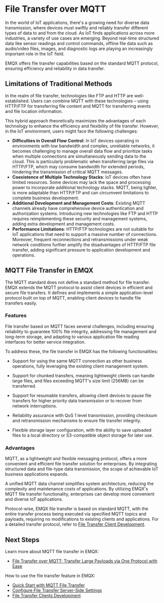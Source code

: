 # File Transfer over MQTT

In the world of IoT applications, there's a growing need for diverse data transmission, where devices must swiftly and reliably transfer different types of data to and from the cloud. As IoT finds applications across more industries, a variety of use cases are emerging. Beyond real-time structured data like sensor readings and control commands, offline file data such as audio/video files, images, and diagnostic logs are playing an increasingly important role in the IoT field.

EMQX offers file transfer capabilities based on the standard MQTT protocol, ensuring efficiency and reliability in data transfer.

## Limitations of Traditional Methods

In the realm of file transfer, technologies like FTP and HTTP are well-established. Users can combine MQTT with these technologies – using HTTP/FTP for transferring file content and MQTT for transferring events and file location information.

This hybrid approach theoretically maximizes the advantages of each technology to enhance the efficiency and flexibility of file transfer. However, in the IoT environment, users might face the following challenges:

- **Difficulties in Overall Flow Control**: In IoT devices operating in environments with low bandwidth and complex, unreliable networks, it becomes challenging to manage overall data flow and prioritize tasks when multiple connections are simultaneously sending data to the cloud. This is particularly problematic when transferring large files via HTTP/FTP, which may consume bandwidth for extended periods, hindering the transmission of critical MQTT messages.
- **Coexistence of Multiple Technology Stacks**: IoT devices often have limited resources. Some devices may lack the space and processing power to incorporate additional technology stacks. MQTT, being lighter, is more adaptable than HTTP/FTP and can circumvent limitations to complete business development.
- **Additional Development and Management Costs**: Existing MQTT channels already have comprehensive device authentication and authorization systems. Introducing new technologies like FTP and HTTP requires reimplementing these security and management systems, adding extra development and management costs.
- **Performance Limitations**: HTTP/FTP technologies are not suitable for IoT applications that need to support a massive number of connections. Moreover, frequent reconnections and retransmissions under weak network conditions further amplify the disadvantages of HTTP/FTP file transfer, adding significant pressure to application development and operations.

## MQTT File Transfer in EMQX

The MQTT standard does not define a standard method for file transfer. EMQX extends the MQTT protocol to assist client devices in efficient and secure file transfers. It defines and implements a simple application-level protocol built on top of MQTT, enabling client devices to handle file transfers easily.

### Features

File transfer based on MQTT faces several challenges, including ensuring reliability to guarantee 100% file integrity, addressing file management and long-term storage, and adapting to various application file reading interfaces for better service integration.

To address these, the file transfer in EMQX has the following functionalities:

- Support for using the same MQTT connection as other business operations, fully leveraging the existing client management system.

- Support for chunked transfers, meaning lightweight clients can handle large files, and files exceeding MQTT's size limit (256MB) can be transferred.

- Support for resumable transfers, allowing client devices to pause file transfers for higher priority data transmission or to recover from network interruptions.

- Reliability assurance with QoS 1 level transmission, providing checksum and retransmission mechanisms to ensure file transfer integrity.

- Flexible storage layer configuration, with the ability to save uploaded files to a local directory or S3-compatible object storage for later use.

  <!-- "The Dashboard allows listing and downloading files uploaded to the broker." This is not implemented in Dashboard yet.-->

### Advantages

MQTT, as a lightweight and flexible messaging protocol, offers a more convenient and efficient file transfer solution for enterprises. By integrating structured data and file-type data transmission, the scope of achievable IoT business applications expands.

A unified MQTT data channel simplifies system architecture, reducing the complexity and maintenance costs of applications. By utilizing EMQX's MQTT file transfer functionality, enterprises can develop more convenient and diverse IoT applications.

Protocol-wise, EMQX file transfer is based on standard MQTT, with the entire transfer process being executed via specified MQTT topics and payloads, requiring no modifications to existing clients and applications. For a detailed transfer protocol, refer to [File Transfer Client Development](./client.md).

## Next Steps

Learn more about MQTT file transfer in EMQX:

- [File Transfer over MQTT: Transfer Large Payloads via One Protocol with Ease](https://www.emqx.com/en/blog/file-transfer-over-mqtt)

How to use the file transfer feature in EMQX:

- [Quick Start with MQTT File Transfer](./quick-start.md)
- [Configure File Transfer Server-Side Settings](./broker.md)
- [File Transfer Clients Development](./client.md)

